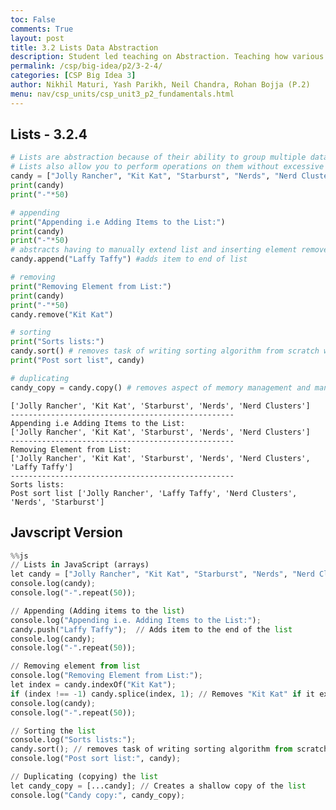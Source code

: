 ```yaml
---
toc: False
comments: True
layout: post
title: 3.2 Lists Data Abstraction
description: Student led teaching on Abstraction. Teaching how various data types can use abstraction for copmutational efficiency.
permalink: /csp/big-idea/p2/3-2-4/
categories: [CSP Big Idea 3]
author: Nikhil Maturi, Yash Parikh, Neil Chandra, Rohan Bojja (P.2)
menu: nav/csp_units/csp_unit3_p2_fundamentals.html
---
```


## Lists - 3.2.4


```python
# Lists are abstraction because of their ability to group multiple data types together, without defining them separately
# Lists also allow you to perform operations on them without excessive loops and checking, resulting in simpler code and efficiency
candy = ["Jolly Rancher", "Kit Kat", "Starburst", "Nerds", "Nerd Clusters"]
print(candy)
print("-"*50)

# appending
print("Appending i.e Adding Items to the List:")
print(candy)
print("-"*50)
# abstracts having to manually extend list and inserting element removes that aspect of memory management
candy.append("Laffy Taffy") #adds item to end of list

# removing
print("Removing Element from List:")
print(candy)
print("-"*50)
candy.remove("Kit Kat")

# sorting
print("Sorts lists:")
candy.sort() # removes task of writing sorting algorithm from scratch with high computational efficiency, n log n.
print("Post sort list", candy)

# duplicating
candy_copy = candy.copy() # removes aspect of memory management and manual iteration to create list, and removes appending operations


```

    ['Jolly Rancher', 'Kit Kat', 'Starburst', 'Nerds', 'Nerd Clusters']
    --------------------------------------------------
    Appending i.e Adding Items to the List:
    ['Jolly Rancher', 'Kit Kat', 'Starburst', 'Nerds', 'Nerd Clusters']
    --------------------------------------------------
    Removing Element from List:
    ['Jolly Rancher', 'Kit Kat', 'Starburst', 'Nerds', 'Nerd Clusters', 'Laffy Taffy']
    --------------------------------------------------
    Sorts lists:
    Post sort list ['Jolly Rancher', 'Laffy Taffy', 'Nerd Clusters', 'Nerds', 'Starburst']


## Javscript Version


```python
%%js
// Lists in JavaScript (arrays)
let candy = ["Jolly Rancher", "Kit Kat", "Starburst", "Nerds", "Nerd Clusters"];
console.log(candy);
console.log("-".repeat(50));

// Appending (Adding items to the list)
console.log("Appending i.e. Adding Items to the List:");
candy.push("Laffy Taffy");  // Adds item to the end of the list
console.log(candy);
console.log("-".repeat(50));

// Removing element from list
console.log("Removing Element from List:");
let index = candy.indexOf("Kit Kat");
if (index !== -1) candy.splice(index, 1); // Removes "Kit Kat" if it exists
console.log(candy);
console.log("-".repeat(50));

// Sorting the list
console.log("Sorts lists:");
candy.sort(); // removes task of writing sorting algorithm from scratch with high computational efficiency, n log n.
console.log("Post sort list:", candy);

// Duplicating (copying) the list
let candy_copy = [...candy]; // Creates a shallow copy of the list
console.log("Candy copy:", candy_copy);
```

<div id="output3"></div>

<script>
// Lists in JavaScript (arrays)
let candy = ["Jolly Rancher", "Kit Kat", "Starburst", "Nerds", "Nerd Clusters"];

// Select the output element
let outputElement3 = document.getElementById("output3");

// Display the initial list
outputElement3.innerHTML = `
  <p><strong>Initial List:</strong> ${candy.join(", ")}</p>
  <p>${"-".repeat(50)}</p>
`;

// Appending (Adding items to the list)
candy.push("Laffy Taffy");  // Adds item to the end of the list
outputElement3.innerHTML += `
  <p><strong>Appending (Adding Items to the List):</strong></p>
  <p>${candy.join(", ")}</p>
  <p>${"-".repeat(50)}</p>
`;

// Removing element from list
let index = candy.indexOf("Kit Kat");
if (index !== -1) candy.splice(index, 1); // Removes "Kit Kat" if it exists
outputElement3.innerHTML += `
  <p><strong>Removing Element from List (Kit Kat):</strong></p>
  <p>${candy.join(", ")}</p>
  <p>${"-".repeat(50)}</p>
`;

// Sorting the list
candy.sort(); // Sorts the list alphabetically
outputElement3.innerHTML += `
  <p><strong>Sorted List:</strong></p>
  <p>${candy.join(", ")}</p>
  <p>${"-".repeat(50)}</p>
`;

// Duplicating (copying) the list
let candy_copy = [...candy]; // Creates a shallow copy of the list
outputElement3.innerHTML += `
  <p><strong>Copied List:</strong></p>
  <p>${candy_copy.join(", ")}</p>
`;
</script>
